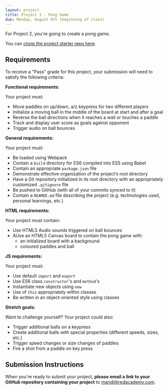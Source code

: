 ```yaml
---
layout: project
title: Project 3 - Pong Game
due: Monday, August 8th (beginning of class)
---
```


For Project 2, you're going to create a pong game.

You can [clone the project starter repo here](https://github.com/redacademy/pong-starter).

## Requirements

To receive a "Pass" grade for this project, your submission will need to satisfy the following criteria:

**Functional requirements:**

Your project must:

- Move paddles on up/down, a/z keypress for two different players
- Initialize a moving ball in the middle of the board at start and after a goal
- Reverse the ball directions when it reaches a wall or touches a paddle
- Track and display user score as goals against opponent
- Trigger audio on ball bounces

**General requirements:**

Your project must:

- Be loaded using Webpack
- Contain a `build` directory for ES6 compiled into ES5 using Babel
- Contain an appropriate `package.json` file
- Demonstrate effective organization of the project’s root directory
- Have a Git repository initialized in its root directory with an appropriately customized `.gitignore` file
- Be pushed to GitHub (with all of your commits synced to it)
- Contain a `REAMDE.md` file describing the project (e.g. technologies used, personal learnings, etc.)

**HTML requirements:**

Your project must contain:

- Use HTML5 Audio sounds triggered on ball bounces
- AUse an HTML5 Canvas board to contain the pong game with:
  - an initialized board with a background
  - coloured paddles and ball

**JS requirements:**

Your project must:

- Use default `import` and `export`
- Use ES6 class `constructor`'s and `method`'s
- Instantiate new objects using `new`
- Use of `this` appropriately within classes
- Be written in an object-oriented style using classes

**Stretch goals:**

Want to challenge yourself? Your project could also:

- Trigger additional balls on a keypress
- Create additional balls with special properties (different speeds, sizes, etc.)
- Trigger speed changes or size changes of paddles
- Fire a shot from a paddle on key press

## Submission Instructions

When you're ready to submit your project, **please email a link to your GitHub repository containing your project** to [mandi@redacademy.com](mailto:mandi@redacademy.com).
